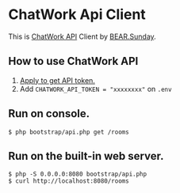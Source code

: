 # ChatWork Api Client

This is [ChatWork API](http://developer.chatwork.com/ja/) Client by [BEAR.Sunday](https://github.com/bearsunday/BEAR.Sunday).

## How to use ChatWork API

1. [Apply to get API token.](https://www.chatwork.com/service/packages/chatwork/subpackages/api/apply_beta.php)
1. Add `CHATWORK_API_TOKEN = "xxxxxxxx"` on `.env`

## Run on console.

```
$ php bootstrap/api.php get /rooms
```

## Run on the built-in web server.

```
$ php -S 0.0.0.0:8080 bootstrap/api.php
$ curl http://localhost:8080/rooms
```
